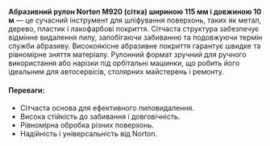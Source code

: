 **Абразивний рулон Norton М920 (сітка) шириною 115 мм і довжиною 10 м** — це сучасний інструмент для шліфування поверхонь, таких як метал, дерево, пластик і лакофарбові покриття. Сітчаста структура забезпечує відмінне видалення пилу, запобігаючи забиванню та подовжуючи термін служби абразиву. Високоякісне абразивне покриття гарантує швидке та рівномірне зняття матеріалу. Рулонний формат зручний для ручного використання або нарізки під орбітальні машинки, що робить його ідеальним для автосервісів, столярних майстерень і ремонту.

#### Переваги:

- Сітчаста основа для ефективного пиловидалення.
- Висока стійкість до забивання і довговічність.
- Рівномірна обробка різних поверхонь.
- Надійність і універсальність від Norton.
